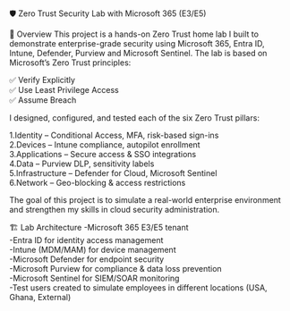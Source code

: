 🛡️ Zero Trust Security Lab with Microsoft 365 (E3/E5)

📌 Overview
This project is a hands-on Zero Trust home lab I built to demonstrate enterprise-grade security using Microsoft 365, Entra ID, Intune, Defender, Purview and Microsoft Sentinel.
The lab is based on Microsoft’s Zero Trust principles:

✅ Verify Explicitly  
✅ Use Least Privilege Access  
✅ Assume Breach  

I designed, configured, and tested each of the six Zero Trust pillars: 

1.Identity – Conditional Access, MFA, risk-based sign-ins  
2.Devices – Intune compliance, autopilot enrollment     
3.Applications – Secure access & SSO integrations    
4.Data – Purview DLP, sensitivity labels    
5.Infrastructure – Defender for Cloud, Microsoft Sentinel    
6.Network – Geo-blocking & access restrictions    

The goal of this project is to simulate a real-world enterprise environment and strengthen my skills in cloud security administration.

🏗️ Lab Architecture
-Microsoft 365 E3/E5 tenant  
-Entra ID for identity access management  
-Intune (MDM/MAM) for device management  
-Microsoft Defender for endpoint security  
-Microsoft Purview for compliance & data loss prevention  
-Microsoft Sentinel for SIEM/SOAR monitoring  
-Test users created to simulate employees in different locations (USA, Ghana, External)  
